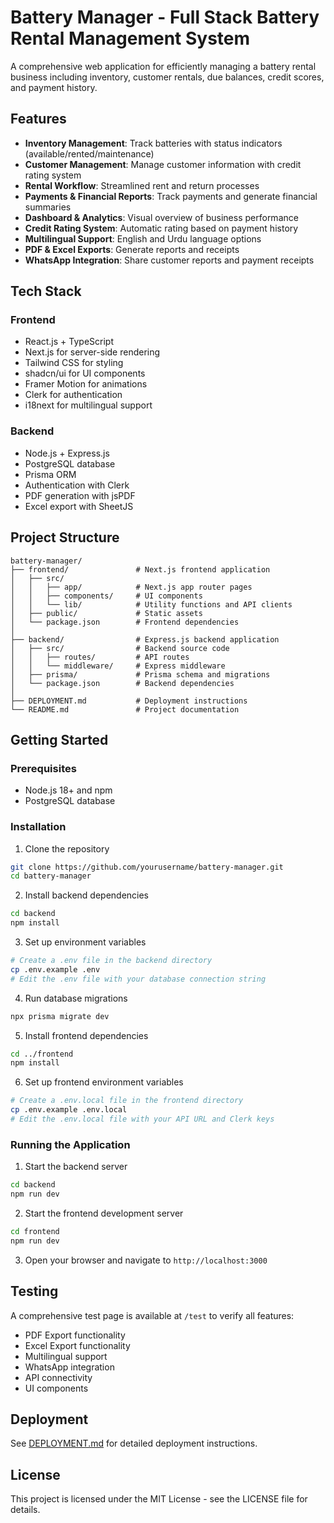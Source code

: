 # Battery Manager - Full Stack Battery Rental Management System

A comprehensive web application for efficiently managing a battery rental business including inventory, customer rentals, due balances, credit scores, and payment history.

## Features

- **Inventory Management**: Track batteries with status indicators (available/rented/maintenance)
- **Customer Management**: Manage customer information with credit rating system
- **Rental Workflow**: Streamlined rent and return processes
- **Payments & Financial Reports**: Track payments and generate financial summaries
- **Dashboard & Analytics**: Visual overview of business performance
- **Credit Rating System**: Automatic rating based on payment history
- **Multilingual Support**: English and Urdu language options
- **PDF & Excel Exports**: Generate reports and receipts
- **WhatsApp Integration**: Share customer reports and payment receipts

## Tech Stack

### Frontend
- React.js + TypeScript
- Next.js for server-side rendering
- Tailwind CSS for styling
- shadcn/ui for UI components
- Framer Motion for animations
- Clerk for authentication
- i18next for multilingual support

### Backend
- Node.js + Express.js
- PostgreSQL database
- Prisma ORM
- Authentication with Clerk
- PDF generation with jsPDF
- Excel export with SheetJS

## Project Structure

```
battery-manager/
├── frontend/               # Next.js frontend application
│   ├── src/
│   │   ├── app/            # Next.js app router pages
│   │   ├── components/     # UI components
│   │   └── lib/            # Utility functions and API clients
│   ├── public/             # Static assets
│   └── package.json        # Frontend dependencies
│
├── backend/                # Express.js backend application
│   ├── src/                # Backend source code
│   │   ├── routes/         # API routes
│   │   └── middleware/     # Express middleware
│   ├── prisma/             # Prisma schema and migrations
│   └── package.json        # Backend dependencies
│
├── DEPLOYMENT.md           # Deployment instructions
└── README.md               # Project documentation
```

## Getting Started

### Prerequisites
- Node.js 18+ and npm
- PostgreSQL database

### Installation

1. Clone the repository
```bash
git clone https://github.com/yourusername/battery-manager.git
cd battery-manager
```

2. Install backend dependencies
```bash
cd backend
npm install
```

3. Set up environment variables
```bash
# Create a .env file in the backend directory
cp .env.example .env
# Edit the .env file with your database connection string
```

4. Run database migrations
```bash
npx prisma migrate dev
```

5. Install frontend dependencies
```bash
cd ../frontend
npm install
```

6. Set up frontend environment variables
```bash
# Create a .env.local file in the frontend directory
cp .env.example .env.local
# Edit the .env.local file with your API URL and Clerk keys
```

### Running the Application

1. Start the backend server
```bash
cd backend
npm run dev
```

2. Start the frontend development server
```bash
cd frontend
npm run dev
```

3. Open your browser and navigate to `http://localhost:3000`

## Testing

A comprehensive test page is available at `/test` to verify all features:
- PDF Export functionality
- Excel Export functionality
- Multilingual support
- WhatsApp integration
- API connectivity
- UI components

## Deployment

See [DEPLOYMENT.md](DEPLOYMENT.md) for detailed deployment instructions.

## License

This project is licensed under the MIT License - see the LICENSE file for details.
